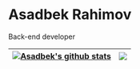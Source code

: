 # Asadbek Rahimov

Back-end developer

| <a href="https://github.com/AsadbekRahimov/AsadbekRahimov"><img align="center" src="https://github-readme-stats.vercel.app/api?username=AsadbekRahimov&show_icons=true&include_all_commits=true&theme=dark&hide_border=true" alt="Asadbek's github stats" /></a> | <a href="https://github.com/Upset-syre/Upset-syre"><img align="center" src="https://github-readme-stats.vercel.app/api/top-langs/?username=AsadbekRahimov&layout=compact&theme=dark&hide_border=true" /></a> |
| ------------- | ------------- |
